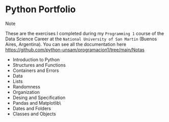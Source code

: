 # Python Portfolio
> [!NOTE]
> These are the exercises I completed during my `Programming 1` course of the Data Science Career at the `National University of San Martin` (Buenos Aires, Argentina).
> You can see all the documentation here https://github.com/python-unsam/programacion1/tree/main/Notas
+ Introduction to Python
+ Structures and Functions
+ Containers and Errors
+ Data
+ Lists
+ Randomness
+ Organization
+ Desing and Specification
+ Pandas and Matplotlib\
+ Dates and Folders
+ Classes and Objects




